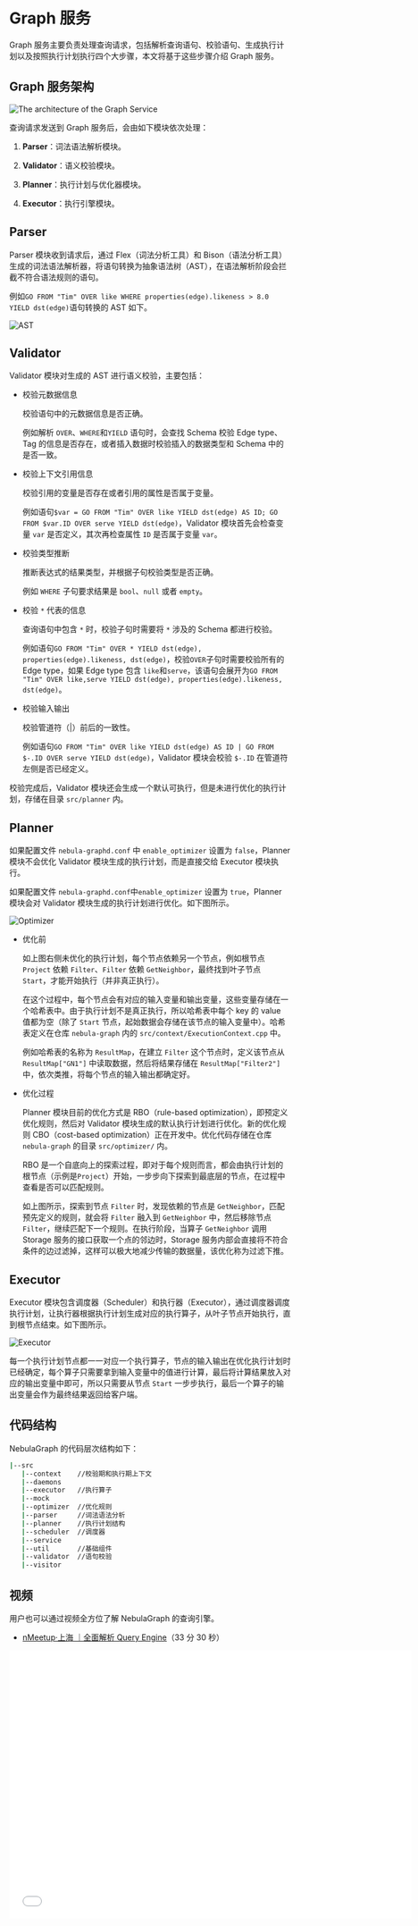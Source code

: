 # Graph 服务

Graph 服务主要负责处理查询请求，包括解析查询语句、校验语句、生成执行计划以及按照执行计划执行四个大步骤，本文将基于这些步骤介绍 Graph 服务。

## Graph 服务架构

![The architecture of the Graph Service](https://docs-cdn.nebula-graph.com.cn/docs-2.0/1.introduction/2.nebula-graph-architecture/query-engine-architecture.png)

查询请求发送到 Graph 服务后，会由如下模块依次处理：

1. **Parser**：词法语法解析模块。

2. **Validator**：语义校验模块。

3. **Planner**：执行计划与优化器模块。

4. **Executor**：执行引擎模块。

## Parser

Parser 模块收到请求后，通过 Flex（词法分析工具）和 Bison（语法分析工具）生成的词法语法解析器，将语句转换为抽象语法树（AST），在语法解析阶段会拦截不符合语法规则的语句。

例如`GO FROM "Tim" OVER like WHERE properties(edge).likeness > 8.0 YIELD dst(edge)`语句转换的 AST 如下。

![AST](https://docs-cdn.nebula-graph.com.cn/docs-2.0/1.introduction/2.nebula-graph-architecture/parser-ast-tree.png)

## Validator

Validator 模块对生成的 AST 进行语义校验，主要包括：

- 校验元数据信息

    校验语句中的元数据信息是否正确。

    例如解析 `OVER`、`WHERE`和`YIELD` 语句时，会查找 Schema 校验 Edge type、Tag 的信息是否存在，或者插入数据时校验插入的数据类型和 Schema 中的是否一致。

- 校验上下文引用信息

    校验引用的变量是否存在或者引用的属性是否属于变量。

    例如语句`$var = GO FROM "Tim" OVER like YIELD dst(edge) AS ID; GO FROM $var.ID OVER serve YIELD dst(edge)`，Validator 模块首先会检查变量 `var` 是否定义，其次再检查属性 `ID` 是否属于变量 `var`。

- 校验类型推断

    推断表达式的结果类型，并根据子句校验类型是否正确。

    例如 `WHERE` 子句要求结果是 `bool`、`null` 或者 `empty`。

- 校验 `*` 代表的信息

    查询语句中包含 `*` 时，校验子句时需要将 `*` 涉及的 Schema 都进行校验。

    例如语句`GO FROM "Tim" OVER * YIELD dst(edge), properties(edge).likeness, dst(edge)`，校验`OVER`子句时需要校验所有的 Edge type，如果 Edge type 包含 `like`和`serve`，该语句会展开为`GO FROM "Tim" OVER like,serve YIELD dst(edge), properties(edge).likeness, dst(edge)`。

- 校验输入输出

    校验管道符（|）前后的一致性。

    例如语句`GO FROM "Tim" OVER like YIELD dst(edge) AS ID | GO FROM $-.ID OVER serve YIELD dst(edge)`，Validator 模块会校验 `$-.ID` 在管道符左侧是否已经定义。

校验完成后，Validator 模块还会生成一个默认可执行，但是未进行优化的执行计划，存储在目录 `src/planner` 内。

## Planner

如果配置文件 `nebula-graphd.conf` 中 `enable_optimizer` 设置为 `false`，Planner 模块不会优化 Validator 模块生成的执行计划，而是直接交给 Executor 模块执行。

如果配置文件 `nebula-graphd.conf`中`enable_optimizer` 设置为 `true`，Planner 模块会对 Validator 模块生成的执行计划进行优化。如下图所示。

![Optimizer](https://docs-cdn.nebula-graph.com.cn/docs-2.0/1.introduction/2.nebula-graph-architecture/optimizer.png)

- 优化前
  
    如上图右侧未优化的执行计划，每个节点依赖另一个节点，例如根节点 `Project` 依赖 `Filter`、`Filter` 依赖 `GetNeighbor`，最终找到叶子节点 `Start`，才能开始执行（并非真正执行）。

    在这个过程中，每个节点会有对应的输入变量和输出变量，这些变量存储在一个哈希表中。由于执行计划不是真正执行，所以哈希表中每个 key 的 value 值都为空（除了 `Start` 节点，起始数据会存储在该节点的输入变量中）。哈希表定义在仓库 `nebula-graph` 内的 `src/context/ExecutionContext.cpp` 中。

    例如哈希表的名称为 `ResultMap`，在建立 `Filter` 这个节点时，定义该节点从 `ResultMap["GN1"]` 中读取数据，然后将结果存储在 `ResultMap["Filter2"]` 中，依次类推，将每个节点的输入输出都确定好。

- 优化过程

    Planner 模块目前的优化方式是 RBO（rule-based optimization），即预定义优化规则，然后对 Validator 模块生成的默认执行计划进行优化。新的优化规则 CBO（cost-based optimization）正在开发中。优化代码存储在仓库 `nebula-graph` 的目录 `src/optimizer/` 内。

    RBO 是一个自底向上的探索过程，即对于每个规则而言，都会由执行计划的根节点（示例是`Project`）开始，一步步向下探索到最底层的节点，在过程中查看是否可以匹配规则。

    如上图所示，探索到节点 `Filter` 时，发现依赖的节点是 `GetNeighbor`，匹配预先定义的规则，就会将 `Filter` 融入到 `GetNeighbor` 中，然后移除节点 `Filter`，继续匹配下一个规则。在执行阶段，当算子 `GetNeighbor` 调用 Storage 服务的接口获取一个点的邻边时，Storage 服务内部会直接将不符合条件的边过滤掉，这样可以极大地减少传输的数据量，该优化称为过滤下推。

## Executor

Executor 模块包含调度器（Scheduler）和执行器（Executor），通过调度器调度执行计划，让执行器根据执行计划生成对应的执行算子，从叶子节点开始执行，直到根节点结束。如下图所示。

![Executor](https://docs-cdn.nebula-graph.com.cn/docs-2.0/1.introduction/2.nebula-graph-architecture/executor.png)

每一个执行计划节点都一一对应一个执行算子，节点的输入输出在优化执行计划时已经确定，每个算子只需要拿到输入变量中的值进行计算，最后将计算结果放入对应的输出变量中即可，所以只需要从节点 `Start` 一步步执行，最后一个算子的输出变量会作为最终结果返回给客户端。

## 代码结构

NebulaGraph 的代码层次结构如下：

```bash
|--src
   |--context    //校验期和执行期上下文
   |--daemons
   |--executor   //执行算子
   |--mock
   |--optimizer  //优化规则
   |--parser     //词法语法分析
   |--planner    //执行计划结构
   |--scheduler  //调度器
   |--service
   |--util       //基础组件
   |--validator  //语句校验
   |--visitor
```

## 视频

用户也可以通过视频全方位了解 NebulaGraph 的查询引擎。

- [nMeetup·上海 ｜全面解析 Query Engine](https://www.bilibili.com/video/BV1xV411n7DD)（33 分 30 秒）

<iframe src="//player.bilibili.com/player.html?aid=417369444&bvid=BV1xV411n7DD&cid=317029694&page=1" scrolling="no" border="0" frameborder="no" framespacing="0" allowfullscreen="true" width="720px" height="480px"> </iframe>
